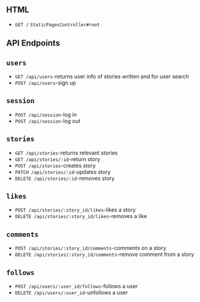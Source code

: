 ## HTML
* `GET /` `StaticPagesController#root`

## API Endpoints
## **`users`**
* `GET /api/users`-returns user info of stories written and for user search
* `POST /api/users`-sign up

## **`session`**
* `POST /api/session`-log in
* `POST /api/session`-log out

## **`stories`**
* `GET /api/stories`-returns relevant stories
* `GET /api/stories/:id`-return story
* `POST /api/stories`-creates story
* `PATCH /api/stories/:id`-updates story
* `DELETE /api/stories/:id`-removes story

## **`likes`**
* `POST /api/stories/:story_id/likes`-likes a story
* `DELETE /api/stories/:story_id/likes`-removes a like 

## **`comments`**
* `POST /api/stories/:story_id/comments`-comments on a story
* `DELETE /api/stories/:story_id/comments`-remove comment from a story 

## **`follows`**
* `POST /api/users/:user_id/follows`-follows a user
* `DELETE /api/users/:user_id`-unfollows a user
